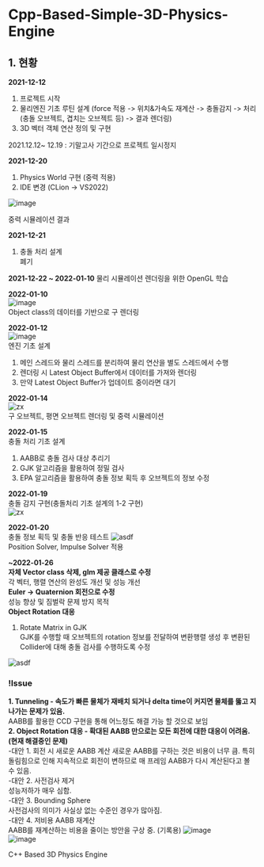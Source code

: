 # Cpp-Based-Simple-3D-Physics-Engine

## 1. 현황
**2021-12-12** 
1) 프로젝트 시작
2) 물리엔진 기초 루틴 설계 (force 적용 -> 위치&가속도 재계산 -> 충돌감지 -> 처리(충돌 오브젝트, 겹치는 오브젝트 등) -> 결과 렌더링)
3) 3D 벡터 객체 연산 정의 및 구현

2021.12.12~ 12.19 : 기말고사 기간으로 프로젝트 일시정지

**2021-12-20**
1) Physics World 구현 (중력 적용)
2) IDE 변경 (CLion -> VS2022)

![image](https://user-images.githubusercontent.com/46223506/146803365-e6c72aa2-a3ef-41e3-b035-a20a40540614.png)

중력 시뮬레이션 결과

**2021-12-21**
1) 충돌 처리 설계   
폐기
   
**2021-12-22 ~ 2022-01-10**
물리 시뮬레이션 렌더링을 위한 OpenGL 학습

**2022-01-10**   
![image](https://user-images.githubusercontent.com/46223506/148786982-a306a8da-907e-45b1-8579-57095c0ed812.png)   
Object class의 데이터를 기반으로 구 렌더링

**2022-01-12**   
![image](https://user-images.githubusercontent.com/46223506/149158898-c2fc7524-8633-44b7-9c66-761d5a346f59.png)   
엔진 기초 설계   
1. 메인 스레드와 물리 스레드를 분리하여 물리 연산을 별도 스레드에서 수행   
2. 렌더링 시 Latest Object Buffer에서 데이터를 가져와 렌더링
3. 만약 Latest Object Buffer가 업데이트 중이라면 대기

**2022-01-14**   
![zx](https://user-images.githubusercontent.com/46223506/149777949-838147f0-79d1-4ea5-b2aa-3aea06e384be.gif)   
구 오브젝트, 평면 오브젝트 렌더링 및 중력 시뮬레이션   

**2022-01-15**  
충돌 처리 기초 설계   
1. AABB로 충돌 검사 대상 추리기
2. GJK 알고리즘을 활용하여 정밀 검사
3. EPA 알고리즘을 활용하여 충돌 정보 획득 후 오브젝트의 정보 수정   

**2022-01-19**   
충돌 감지 구현(충돌처리 기초 설계의 1-2 구현)   
![zx](https://user-images.githubusercontent.com/46223506/150134210-315397b0-b4d0-40ff-b7b5-f164e03eae64.gif)   

**2022-01-20**   
충돌 정보 획득 및 충돌 반응 테스트
![asdf](https://user-images.githubusercontent.com/46223506/150374570-2db3113c-70b0-41c0-8f9b-a68a55a10b27.gif)   
Position Solver, Impulse Solver 적용   

**~2022-01-26**   
**자체 Vector class 삭제, glm 제공 클래스로 수정**   
각 벡터, 행렬 연산의 완성도 개선 및 성능 개선   
**Euler -> Quaternion 회전으로 수정**   
성능 향상 및 짐벌락 문제 방지 목적   
**Object Rotation 대응**   
1. Rotate Matrix in GJK   
GJK를 수행할 때 오브젝트의 rotation 정보를 전달하여 변환행렬 생성 후 변환된 Collider에 대해 충돌 검사를 수행하도록 수정   

![asdf](https://user-images.githubusercontent.com/46223506/151125084-a2da8714-0c9a-47a9-bb15-8257100688c3.gif)   

### !Issue
**1. Tunneling - 속도가 빠른 물체가 재배치 되거나 delta time이 커지면 물체를 뚫고 지나가는 문제가 있음.**   
AABB를 활용한 CCD 구현을 통해 어느정도 해결 가능 할 것으로 보임   
**2. Object Rotation 대응 - 확대된 AABB 만으로는 모든 회전에 대한 대응이 어려움.(현재 해결중인 문제)**   
-대안 1. 회전 시 새로운 AABB 계산
새로운 AABB를 구하는 것은 비용이 너무 큼. 특히 돌림힘으로 인해 지속적으로 회전이 변하므로 매 프레임 AABB가 다시 계산된다고 볼 수 있음.   
-대안 2. 사전검사 제거   
성능저하가 매우 심함.   
-대안 3. Bounding Sphere   
사전검사의 의미가 사실상 없는 수준인 경우가 많아짐.   
-대안 4. 저비용 AABB 재계산   
AABB를 재계산하는 비용을 줄이는 방안을 구상 중.
(기록용)
![image](https://user-images.githubusercontent.com/46223506/151185863-98e0aff2-3068-463b-b444-482b9ec281ed.png)   
![image](https://user-images.githubusercontent.com/46223506/151185902-128910f0-c1ee-45cf-88bf-7ab63e63a5b4.png)   



C++ Based 3D Physics Engine
